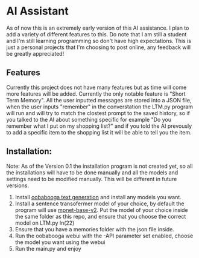   # **AI Assistant**

As of now this is an extremely early version of this AI assistance. I plan to add a variety of different features to this. Do note that I am still a student and I'm still learning programming so don't have high expectations. This is just a personal projects that I'm choosing to post online, any feedback will be greatly appreciated!

  ## **Features**
Currently this project does not have many features but as time will come more features will be added.
Currently the only notable feature is "Short Term Memory". All the user inputted messages are stored into a JSON file, when the user inputs "remember" in the converstation the LTM.py program will run and will try to match the clostest prompt to the saved history, so if you talked to the AI about something specific for example "Do you remember what I put on my shopping list?" and if you told the AI prevously to add a specific item to the shopping list it will be able to tell you the item.

  ## **Installation:**
Note: As of the Version 0.1 the installation program is not created yet, so all the installations will have to be done manually and all the models and settings need to be modified manually. This will be different in future versions.

1. Install [oobabooga text generation](https://github.com/oobabooga/text-generation-webui) and install any models you want. 
2. Install a sentence transofermer model of your choice, by default the program will use [mpnet-base-v2](https://huggingface.co/sentence-transformers/all-mpnet-base-v2). Put the model of your choice inside the same folder as this repo, and ensure that you choose the correct model on LTM.py ln(22)
3. Ensure that you have a memories folder with the json file inside.
4. Run the oobabooga webui with the -API parameter set enabled, choose the model you want using the webui
5. Run the main.py and enjoy
